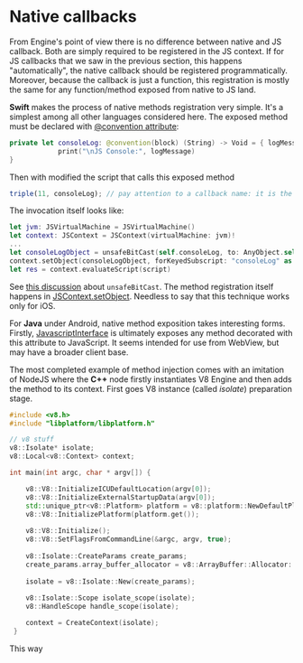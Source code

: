 # Native callbacks

From Engine's point of view there is no difference between native and JS callback. Both are simply required to be registered in the JS context. If for JS callbacks that we saw in the previous section, this happens "automatically", the native callback should be registered programmatically. Moreover, because the callback is just a function, this registration is mostly the same for any function/method exposed from native to JS land.

<b>Swift</b> makes the process of native methods registration very simple. It's a simplest among all other languages considered here. The exposed method must be declared with [@convention attribute](https://docs.swift.org/swift-book/ReferenceManual/Attributes.html#convention):
``` Swift
private let consoleLog: @convention(block) (String) -> Void = { logMessage in
            print("\nJS Console:", logMessage)
}
```

Then with modified the script that calls this exposed method
``` javascript
triple(11, consoleLog); // pay attention to a callback name: it is the name of the exposed with @convention method
```

The invocation itself looks like:
``` Swift
let jvm: JSVirtualMachine = JSVirtualMachine()
let context: JSContext = JSContext(virtualMachine: jvm)!
...
let consoleLogObject = unsafeBitCast(self.consoleLog, to: AnyObject.self)
context.setObject(consoleLogObject, forKeyedSubscript: "consoleLog" as (NSCopying & NSObjectProtocol))
let res = context.evaluateScript(script)

```
See [this discussion](https://gist.github.com/JadenGeller/ccc62c4316e8c225c259) about <code>unsafeBitCast</code>. The method registration itself happens in [JSContext.setObject](https://developer.apple.com/documentation/javascriptcore/jscontext/1451416-setobject). Needless to say that this technique works only for iOS.

For <b>Java</b> under Android, native method exposition takes interesting forms. 
Firstly, [JavascriptInterface](https://developer.android.com/reference/android/webkit/JavascriptInterface) is ultimately exposes any method decorated with this attribute to JavaScript. It seems intended for use from WebView, but may have a broader client base.

The most completed example of method injection comes with an imitation of NodeJS where the <b>C++</b> node firstly instantiates V8 Engine and then adds the method to its context. First goes V8 instance (called <i>isolate</i>) preparation stage.
``` C++
#include <v8.h>
#include "libplatform/libplatform.h"

// v8 stuff
v8::Isolate* isolate;
v8::Local<v8::Context> context;

int main(int argc, char * argv[]) {

    v8::V8::InitializeICUDefaultLocation(argv[0]);
    v8::V8::InitializeExternalStartupData(argv[0]);
    std::unique_ptr<v8::Platform> platform = v8::platform::NewDefaultPlatform();
    v8::V8::InitializePlatform(platform.get());
    
    v8::V8::Initialize();
    v8::V8::SetFlagsFromCommandLine(&argc, argv, true);
    
    v8::Isolate::CreateParams create_params;
    create_params.array_buffer_allocator = v8::ArrayBuffer::Allocator::NewDefaultAllocator();
    
    isolate = v8::Isolate::New(create_params);
    
    v8::Isolate::Scope isolate_scope(isolate);
    v8::HandleScope handle_scope(isolate);

    context = CreateContext(isolate);
 }   
```

This way 


